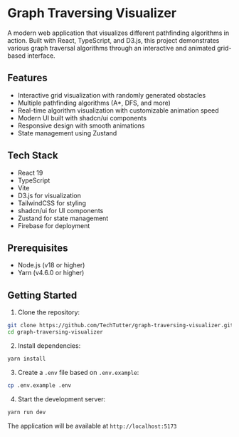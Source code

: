 # Graph Traversing Visualizer

A modern web application that visualizes different pathfinding algorithms in action. Built with React, TypeScript, and D3.js, this project demonstrates various graph traversal algorithms through an interactive and animated grid-based interface.

## Features

- Interactive grid visualization with randomly generated obstacles
- Multiple pathfinding algorithms (A\*, DFS, and more)
- Real-time algorithm visualization with customizable animation speed
- Modern UI built with shadcn/ui components
- Responsive design with smooth animations
- State management using Zustand

## Tech Stack

- React 19
- TypeScript
- Vite
- D3.js for visualization
- TailwindCSS for styling
- shadcn/ui for UI components
- Zustand for state management
- Firebase for deployment

## Prerequisites

- Node.js (v18 or higher)
- Yarn (v4.6.0 or higher)

## Getting Started

1. Clone the repository:

```bash
git clone https://github.com/TechTutter/graph-traversing-visualizer.git
cd graph-traversing-visualizer
```

2. Install dependencies:

```bash
yarn install
```

3. Create a `.env` file based on `.env.example`:

```bash
cp .env.example .env
```

4. Start the development server:

```bash
yarn run dev
```

The application will be available at `http://localhost:5173`
